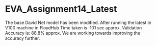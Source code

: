 # EVA_Assignment14_Latest

The base David Net model has been modified.
After running the latest in V100 machine in FloydHub Time taken is :101 sec approx.
Validation Accuracy is: 88.8% approx.
We are working towards improving the accuracy further.
